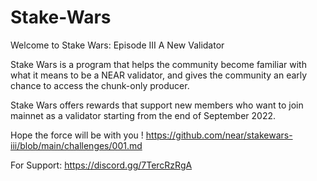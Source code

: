 # Stake-Wars
Welcome to Stake Wars: Episode III A New Validator

Stake Wars is a program that helps the community become familiar with what it means to be a NEAR validator, and gives the community an early chance to access the chunk-only producer.

Stake Wars offers rewards that support new members who want to join mainnet as a validator starting from the end of September 2022.

Hope the force will be with you ! https://github.com/near/stakewars-iii/blob/main/challenges/001.md

For Support: https://discord.gg/7TercRzRgA
